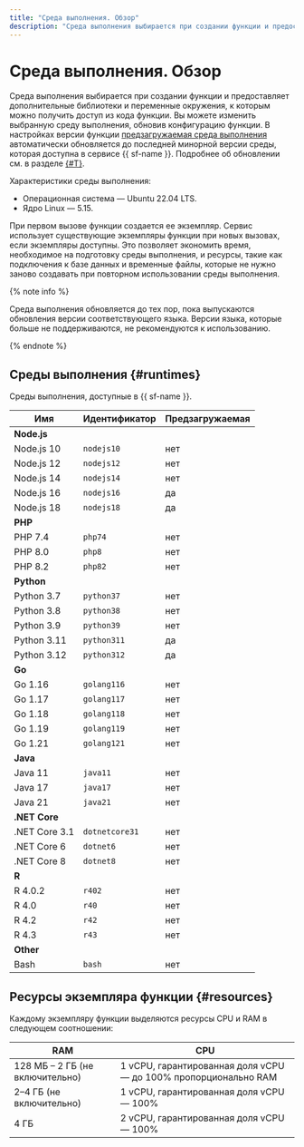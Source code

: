```yaml
---
title: "Среда выполнения. Обзор"
description: "Среда выполнения выбирается при создании функции и предоставляет дополнительные библиотеки и переменные окружения, к которым можно получить доступ из кода функции. Вы можете изменить выбранную среду выполнения, обновив конфигурацию функции."
---
```


# Среда выполнения. Обзор

Среда выполнения выбирается при создании функции и предоставляет дополнительные библиотеки и переменные окружения, к которым можно получить доступ из кода функции. Вы можете изменить выбранную среду выполнения, обновив конфигурацию функции. В настройках версии функции [предзагружаемая среда выполнения](./preload-runtime.md) автоматически обновляется до последней минорной версии среды, которая доступна в сервисе {{ sf-name }}. Подробнее об обновлении см. в разделе [{#T}](preload-runtime.md#update).

Характеристики среды выполнения:

- Операционная система — Ubuntu 22.04 LTS.
- Ядро Linux — 5.15.

При первом вызове функции создается ее экземпляр. Сервис использует существующие экземпляры функции при новых вызовах, если экземпляры доступны. Это позволяет экономить время, необходимое на подготовку среды выполнения, и ресурсы, такие как подключения к базе данных и временные файлы, которые не нужно заново создавать при повторном использовании среды выполнения.

{% note info %}

Среда выполнения обновляется до тех пор, пока выпускаются обновления версии соответствующего языка. Версии языка, которые больше не поддерживаются, не рекомендуются к использованию.

{% endnote %}

## Среды выполнения {#runtimes}

Среды выполнения, доступные в {{ sf-name }}.

| Имя | Идентификатор | Предзагружаемая |
| ---- | ---- | ---- |
| **Node.js** |  |  |
| Node.js 10 | `nodejs10` | нет |
| Node.js 12 | `nodejs12` | нет |
| Node.js 14 | `nodejs14` | нет |
| Node.js 16 | `nodejs16` | да |
| Node.js 18 | `nodejs18` | да |
| **PHP** |  |  |
| PHP 7.4 | `php74` | нет |
| PHP 8.0 | `php8`  | нет |
| PHP 8.2 | `php82`  | нет |
| **Python** |  |  |
| Python 3.7 | `python37` | нет |
| Python 3.8 | `python38` | нет |
| Python 3.9 | `python39` | нет |
| Python 3.11 | `python311` | да |
| Python 3.12 | `python312` | да |
| **Go** |  |  |
| Go 1.16 | `golang116` | нет |
| Go 1.17 | `golang117` | нет |
| Go 1.18 | `golang118` | нет |
| Go 1.19 | `golang119` | нет |
| Go 1.21 | `golang121` | нет |
| **Java** |  |  |
| Java 11 | `java11` | нет |
| Java 17 | `java17` | нет |
| Java 21 | `java21` | нет |
| **.NET Core** |  |  |
| .NET Core 3.1 | `dotnetcore31` | нет |
| .NET Core 6 | `dotnet6` | нет |
| .NET Core 8 | `dotnet8` | нет |
| **R** |  |  |
| R 4.0.2 | `r402` | нет |
| R 4.0 | `r40` | нет |
| R 4.2 | `r42` | нет |
| R 4.3 | `r43` | нет |
| **Other** |  |  |
| Bash | `bash` | нет |

## Ресурсы экземпляра функции {#resources}

Каждому экземпляру функции выделяются ресурсы CPU и RAM в следующем соотношении:

RAM | CPU
--- | ---
128 МБ – 2 ГБ (не включительно) | 1 vCPU, гарантированная доля vCPU — до 100% пропорционально RAM
2–4 ГБ (не включительно) | 1 vCPU, гарантированная доля vCPU — 100%
4 ГБ | 2 vCPU, гарантированная доля vCPU — 100%
